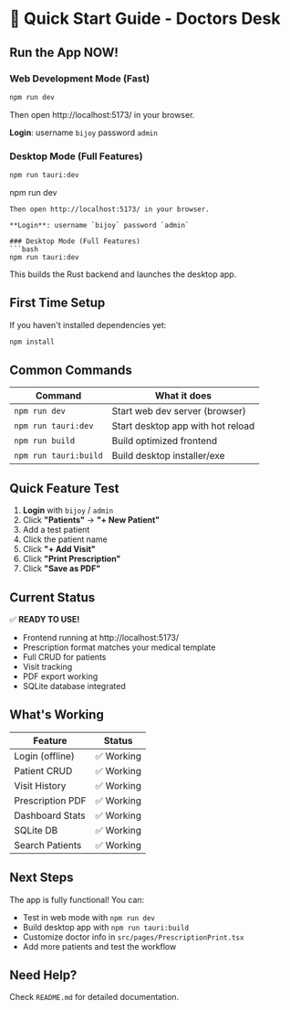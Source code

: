 # 🚀 Quick Start Guide - Doctors Desk

## Run the App NOW!

### Web Development Mode (Fast)
```bash
npm run dev
```
Then open http://localhost:5173/ in your browser.

**Login**: username `bijoy` password `admin`

### Desktop Mode (Full Features)
```bash
npm run tauri:dev
```
npm run dev
```
Then open http://localhost:5173/ in your browser.

**Login**: username `bijoy` password `admin`

### Desktop Mode (Full Features)
```bash
npm run tauri:dev
```

This builds the Rust backend and launches the desktop app.

## First Time Setup

If you haven't installed dependencies yet:

```bash
npm install
```

## Common Commands

| Command | What it does |
|---------|--------------|
| `npm run dev` | Start web dev server (browser) |
| `npm run tauri:dev` | Start desktop app with hot reload |
| `npm run build` | Build optimized frontend |
| `npm run tauri:build` | Build desktop installer/exe |

## Quick Feature Test

1. **Login** with `bijoy` / `admin`
2. Click **"Patients"** → **"+ New Patient"**
3. Add a test patient
4. Click the patient name
5. Click **"+ Add Visit"**
6. Click **"Print Prescription"**
7. Click **"Save as PDF"**

## Current Status

✅ **READY TO USE!**

- Frontend running at http://localhost:5173/
- Prescription format matches your medical template
- Full CRUD for patients
- Visit tracking
- PDF export working
- SQLite database integrated

## What's Working

| Feature | Status |
|---------|--------|
| Login (offline) | ✅ Working |
| Patient CRUD | ✅ Working |
| Visit History | ✅ Working |
| Prescription PDF | ✅ Working |
| Dashboard Stats | ✅ Working |
| SQLite DB | ✅ Working |
| Search Patients | ✅ Working |

## Next Steps

The app is fully functional! You can:
- Test in web mode with `npm run dev`
- Build desktop app with `npm run tauri:build`
- Customize doctor info in `src/pages/PrescriptionPrint.tsx`
- Add more patients and test the workflow

## Need Help?

Check `README.md` for detailed documentation.
